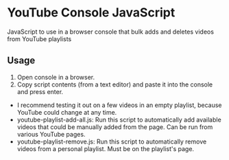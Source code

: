 # YouTube Console JavaScript
JavaScript to use in a browser console that bulk adds and deletes videos from YouTube playlists

## Usage

1. Open console in a browser.
2. Copy script contents (from a text editor) and paste it into the console and press enter.

* I recommend testing it out on a few videos in an empty playlist, because YouTube could change at any time.
* youtube-playlist-add-all.js: Run this script to automatically add available videos that could be manually added from the page. Can be run from various YouTube pages.
* youtube-playlist-remove.js: Run this script to automatically remove videos from a personal playlist. Must be on the playlist's page.
